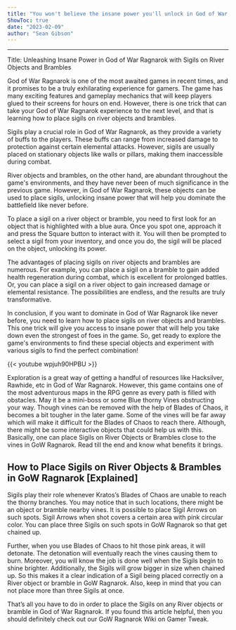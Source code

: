 ```yaml
---
title: "You won't believe the insane power you'll unlock in God of War Ragnarok when you learn this one trick to place sigils on river objects and brambles. Get ready to dominate like never before!"
ShowToc: true 
date: "2023-02-09"
author: "Sean Gibson"
---
```

*****
Title: Unleashing Insane Power in God of War Ragnarok with Sigils on River Objects and Brambles

God of War Ragnarok is one of the most awaited games in recent times, and it promises to be a truly exhilarating experience for gamers. The game has many exciting features and gameplay mechanics that will keep players glued to their screens for hours on end. However, there is one trick that can take your God of War Ragnarok experience to the next level, and that is learning how to place sigils on river objects and brambles.

Sigils play a crucial role in God of War Ragnarok, as they provide a variety of buffs to the players. These buffs can range from increased damage to protection against certain elemental attacks. However, sigils are usually placed on stationary objects like walls or pillars, making them inaccessible during combat.

River objects and brambles, on the other hand, are abundant throughout the game's environments, and they have never been of much significance in the previous game. However, in God of War Ragnarok, these objects can be used to place sigils, unlocking insane power that will help you dominate the battlefield like never before.

To place a sigil on a river object or bramble, you need to first look for an object that is highlighted with a blue aura. Once you spot one, approach it and press the Square button to interact with it. You will then be prompted to select a sigil from your inventory, and once you do, the sigil will be placed on the object, unlocking its power.

The advantages of placing sigils on river objects and brambles are numerous. For example, you can place a sigil on a bramble to gain added health regeneration during combat, which is excellent for prolonged battles. Or, you can place a sigil on a river object to gain increased damage or elemental resistance. The possibilities are endless, and the results are truly transformative.

In conclusion, if you want to dominate in God of War Ragnarok like never before, you need to learn how to place sigils on river objects and brambles. This one trick will give you access to insane power that will help you take down even the strongest of foes in the game. So, get ready to explore the game's environments to find these special objects and experiment with various sigils to find the perfect combination!

{{< youtube wpjuh90HPBU >}} 



Exploration is a great way of getting a handful of resources like Hacksilver, Rawhide, etc in God of War Ragnarok. However, this game contains one of the most adventurous maps in the RPG genre as every path is filled with obstacles. May it be a mini-boss or some Blue thorny Vines obstructing your way. Though vines can be removed with the help of Blades of Chaos, it becomes a bit tougher in the later game. Some of the vines will be far away which will make it difficult for the Blades of Chaos to reach there. Although, there might be some interactive objects that could help us with this. Basically, one can place Sigils on River Objects or Brambles close to the vines in GoW Ragnarok. Read till the end and know what benefits it brings.
 
## How to Place Sigils on River Objects & Brambles in GoW Ragnarok [Explained]
 
Sigils play their role whenever Kratos’s Blades of Chaos are unable to reach the thorny branches. You may notice that in such locations, there might be an object or bramble nearby vines. It is possible to place Sigil Arrows on such spots. Sigil Arrows when shot covers a certain area with pink circular color. You can place three Sigils on such spots in GoW Ragnarok so that get chained up.
 
Further, when you use Blades of Chaos to hit those pink areas, it will detonate. The detonation will eventually reach the vines causing them to burn. Moreover, you will know the job is done well when the Sigils begin to shine brighter. Additionally, the Sigils will grow bigger in size when chained up. So this makes it a clear indication of a Sigil being placed correctly on a River object or bramble in GoW Ragnarok. Also, keep in mind that you can not place more than three Sigils at once.
 
That’s all you have to do in order to place the Sigils on any River objects or bramble in God of War Ragnarok. If you found this article helpful, then you should definitely check out our GoW Ragnarok Wiki on Gamer Tweak.




